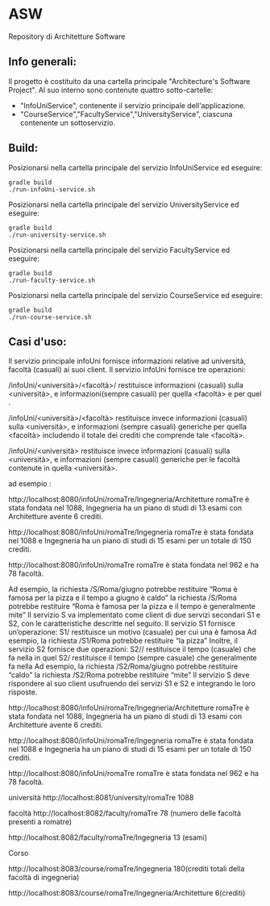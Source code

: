 # ASW
Repository di Architetture Software

## Info generali:

Il progetto è costituito da una cartella principale "Architecture's Software Project".
Al suo interno sono contenute quattro sotto-cartelle:

* "InfoUniService", contenente il servizio principale dell'applicazione.
* "CourseService","FacultyService","UniversityService", ciascuna contenente un sottoservizio.

## Build:

Posizionarsi nella cartella principale del servizio InfoUniService ed eseguire:

    gradle build
    ./run-infoUni-service.sh

Posizionarsi nella cartella principale del servizio UniversityService ed eseguire:

    gradle build
    ./run-university-service.sh

Posizionarsi nella cartella principale del servizio FacultyService ed eseguire:

    gradle build
    ./run-faculty-service.sh
    
Posizionarsi nella cartella principale del servizio CourseService ed eseguire:

    gradle build
    ./run-course-service.sh
    

## Casi d'uso:


Il servizio principale infoUni fornisce informazioni relative ad università, facoltà (casuali) ai suoi client. Il servizio infoUni fornisce tre operazioni:

/infoUni/<università>/<facoltà>/<corso> restituisce informazioni (casuali) sulla <università>, e informazioni(sempre casuali) per quella <facoltà> e per quel <corso>.

/infoUni/<università>/<facoltà> restituisce invece informazioni (casuali) sulla <università>, e informazioni (sempre casuali) generiche per quella <facoltà> includendo il totale dei crediti che comprende tale <facoltà>.

/infoUni/<università> restituisce invece informazioni (casuali) sulla <università>, e informazioni (sempre casuali) generiche per le facoltà contenute in quella <università>.

ad esempio :

http://localhost:8080/infoUni/romaTre/Ingegneria/Architetture
romaTre è stata fondata nel 1088, Ingegneria ha un piano di studi di 13 esami con Architetture avente 6 crediti.

http://localhost:8080/infoUni/romaTre/Ingegneria
romaTre è stata fondata nel 1088 e Ingegneria ha un piano di studi di 15 esami per un totale di 150 crediti.

http://localhost:8080/infoUni/romaTre
romaTre è stata fondata nel 962 e ha 78 facoltà.


Ad esempio,
  la richiesta /S/Roma/giugno potrebbe restituire “Roma è famosa per la pizza e il tempo a giugno è caldo”
  la richiesta /S/Roma potrebbe restituire “Roma è famosa per la pizza e il tempo è generalmente mite”
Il servizio S va implementato come client di due servizi secondari S1 e S2, con le caratteristiche descritte nel seguito.
Il servizio S1 fornisce un’operazione:
  S1/<citta> restituisce un motivo (casuale) per cui una <citta> è famosa
Ad esempio,
  la richiesta /S1/Roma potrebbe restituire “la pizza”
Inoltre, il servizio S2 fornisce due operazioni:
  S2/<citta>/<mese> restituisce il tempo (casuale) che fa nella <citta> in quel <mese>
  S2/<citta> restituisce il tempo (sempre casuale) che generalmente fa nella <citta> Ad esempio,
  la richiesta /S2/Roma/giugno potrebbe restituire “caldo”
  la richiesta /S2/Roma potrebbe restituire “mite”
Il servizio S deve rispondere al suo client usufruendo dei servizi S1 e S2 e integrando le loro risposte.



http://localhost:8080/infoUni/romaTre/Ingegneria/Architetture
romaTre è stata fondata nel 1088, Ingegneria ha un piano di studi di 13 esami con Architetture avente 6 crediti.

http://localhost:8080/infoUni/romaTre/Ingegneria
romaTre è stata fondata nel 1088 e Ingegneria ha un piano di studi di 15 esami per un totale di 150 crediti.

http://localhost:8080/infoUni/romaTre
romaTre è stata fondata nel 962 e ha 78 facoltà.

università
http://localhost:8081/university/romaTre
1088

facoltà
http://localhost:8082/faculty/romaTre
78 (numero delle facoltà presenti a romatre)

http://localhost:8082/faculty/romaTre/Ingegneria
13 (esami)

Corso

http://localhost:8083/course/romaTre/Ingegneria
180(crediti totali della facoltà di ingegneria)

http://localhost:8083/course/romaTre/Ingegneria/Architetture
6(crediti)
